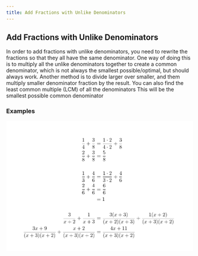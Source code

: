 ```yaml
---
title: Add Fractions with Unlike Denominators
---
```

## Add Fractions with Unlike Denominators

In order to add fractions with unlike denominators, you need to rewrite the fractions so that they all have the same denominator. One way of doing this is to multiply all the unlike denominators together to create a common denominator, which is not always the smallest possible/optimal, but should always work. Another method is to divide larger over smaller, and them multiply smaller denominator fraction by the result. You can also find the least common multiple (LCM) of all the denominators  This will be the smallest possible common denominator  

### Examples

<img src="https://github.com/codersc/freeCodeCamp-article-images/blob/master/guide-article-adding-fractions.png?raw=true">





